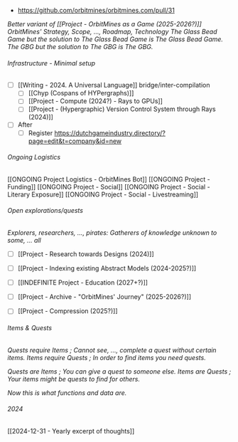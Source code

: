 - https://github.com/orbitmines/orbitmines.com/pull/31

*Better variant of [[Project - OrbitMines as a Game (2025-2026?)]]*
*OrbitMines' Strategy, Scope, ..., Roadmap, Technology*
*The Glass Bead Game but the solution to The Glass Bead Game is The Glass Bead Game.*
*The GBG but the solution to The GBG is The GBG.*

###### Infrastructure - Minimal setup
- [ ] [[Writing - 2024. A Universal Language]] bridge/inter-compilation
	- [ ] [[Chyp (Cospans of HYPergraphs)]]
	- [ ] [[Project - Compute (2024?) - Rays to GPUs]]
	- [ ] [[Project - (Hypergraphic) Version Control System through Rays (2024)]]
- [ ] After
	- [ ] Register https://dutchgameindustry.directory/?page=edit&t=company&id=new

###### Ongoing Logistics
[[ONGOING Project Logistics - OrbitMines Bot]]
	[[ONGOING Project - Funding]]
	[[ONGOING Project - Social]]
		[[ONGOING Project - Social - Literary Exposure]]
		[[ONGOING Project - Social - Livestreaming]]

###### Open explorations/quests
*Explorers, researchers, ..., pirates: Gatherers of knowledge unknown to some, ... all*
- [ ] [[Project - Research towards Designs (2024)]]
- [ ] [[Project - Indexing existing Abstract Models (2024-2025?)]]
- [ ] [[INDEFINITE Project - Education (2027+?)]]

- [ ] [[Project - Archive - "OrbitMines' Journey" (2025-2026?)]]
- [ ] [[Project - Compression (2025?)]]

###### Items & Quests
*Quests require Items ; Cannot see, ..., complete a quest without certain items.*
*Items require Quests ; In order to find items you need quests.*

*Quests are Items ; You can give a quest to someone else.*
*Items are Quests ; Your items might be quests to find for others.*

*Now this is what functions and data are.*


###### 2024
[[2024-12-31 - Yearly excerpt of thoughts]]

